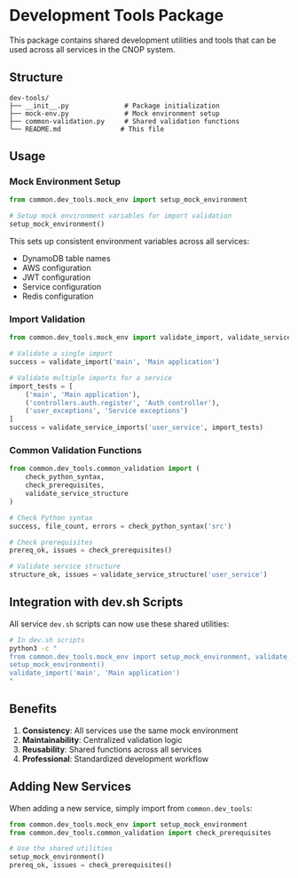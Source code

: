 # Development Tools Package

This package contains shared development utilities and tools that can be used across all services in the CNOP system.

## Structure

```
dev-tools/
├── __init__.py              # Package initialization
├── mock-env.py              # Mock environment setup
├── common-validation.py     # Shared validation functions
└── README.md               # This file
```

## Usage

### Mock Environment Setup

```python
from common.dev_tools.mock_env import setup_mock_environment

# Setup mock environment variables for import validation
setup_mock_environment()
```

This sets up consistent environment variables across all services:
- DynamoDB table names
- AWS configuration
- JWT configuration
- Service configuration
- Redis configuration

### Import Validation

```python
from common.dev_tools.mock_env import validate_import, validate_service_imports

# Validate a single import
success = validate_import('main', 'Main application')

# Validate multiple imports for a service
import_tests = [
    ('main', 'Main application'),
    ('controllers.auth.register', 'Auth controller'),
    ('user_exceptions', 'Service exceptions')
]
success = validate_service_imports('user_service', import_tests)
```

### Common Validation Functions

```python
from common.dev_tools.common_validation import (
    check_python_syntax,
    check_prerequisites,
    validate_service_structure
)

# Check Python syntax
success, file_count, errors = check_python_syntax('src')

# Check prerequisites
prereq_ok, issues = check_prerequisites()

# Validate service structure
structure_ok, issues = validate_service_structure('user_service')
```

## Integration with dev.sh Scripts

All service `dev.sh` scripts can now use these shared utilities:

```bash
# In dev.sh scripts
python3 -c "
from common.dev_tools.mock_env import setup_mock_environment, validate_import
setup_mock_environment()
validate_import('main', 'Main application')
"
```

## Benefits

1. **Consistency**: All services use the same mock environment
2. **Maintainability**: Centralized validation logic
3. **Reusability**: Shared functions across all services
4. **Professional**: Standardized development workflow

## Adding New Services

When adding a new service, simply import from `common.dev_tools`:

```python
from common.dev_tools.mock_env import setup_mock_environment
from common.dev_tools.common_validation import check_prerequisites

# Use the shared utilities
setup_mock_environment()
prereq_ok, issues = check_prerequisites()
```
